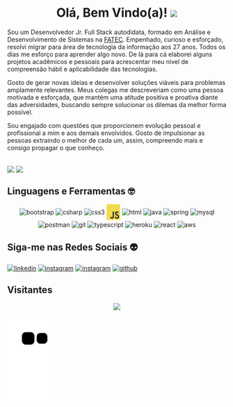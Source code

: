 <h1 align="center">Olá, Bem Vindo(a)! <img src="https://raw.githubusercontent.com/iampavangandhi/iampavangandhi/master/gifs/Hi.gif" width="30px"></h2>

Sou um Desenvolvedor Jr. Full Stack autodidata, formado em Análise e Desenvolvimento de Sistemas na [FATEC](http://www.fateclins.edu.br/v4.0/). Empenhado, curioso e esforçado, resolvi migrar para área de tecnologia da informação aos 27 anos. Todos os dias me esforço para aprender algo novo. De lá para cá elaborei alguns projetos acadêmicos e pessoais para acrescentar meu nível de compreensão hábil e aplicabilidade das tecnologias.

Gosto de gerar novas ideias e desenvolver soluções viáveis para problemas amplamente relevantes. Meus colegas me descreveriam como uma pessoa motivada e esforçada, que mantém uma atitude positiva e proativa diante das adversidades, buscando sempre solucionar os dilemas da melhor forma possível.

Sou engajado com questões que proporcionem evolução pessoal e profissional a mim e aos demais envolvidos. Gosto de impulsionar as pessoas extraindo o melhor de cada um, assim, compreendo mais e consigo propagar o que conheço. 

<br>

<div>
    <img height="160em"   align="center" src="https://github-readme-stats.vercel.app/api?username=igormor4es&show_icons=true&theme=highcontrast&include_all_commits=true&count_private=true">
    <img height="160em" align="center" src="https://github-readme-stats.vercel.app/api/top-langs/?username=igormor4es&&layout=compact&hide=shell&theme=highcontrast">
</div>
  
## Linguagens e Ferramentas :nerd_face:
<div align="center">
  <img align = "center" src="https://i.imgur.com/aSHZnoG.png" alt="bootstrap" width="30" height="35"/>
  <img align = "center" src="https://i.imgur.com/OeXAPLT.png" alt="csharp" width="40" height="40"/>
  <img align = "center" src="https://i.imgur.com/TLY19Q3.png" alt="css3" width="32" height="36"/>
  <img align = "center" src="https://raw.githubusercontent.com/devicons/devicon/master/icons/javascript/javascript-original.svg" width="32" height="37">
  <img align = "center" src="https://i.imgur.com/HHwqtbv.png" alt="html" width="32" height="37"/> 
  <img align = "center" src="https://i.imgur.com/g6Wg8Ey.png" alt="java" width="40" height="40"/> 
  <img align = "center" src="https://www.vectorlogo.zone/logos/springio/springio-icon.svg" alt="spring" width="40" height="40">
  <img align = "center" src="https://i.imgur.com/ZNjQkom.png" alt="mysql" width="40" height="40"/> 
  <img align = "center" src="https://i.imgur.com/WVuA8RH.png" alt="postman" width="35" height="35"/> 
  <img align = "center" src="https://i.imgur.com/5pIevzW.png" alt="git" width="35" height="35"/> 
  <img align = "center" src="https://i.imgur.com/t1oS4Pz.png" alt="typescript" width="35" height="35"/> 
  <img align = "center" src="https://i.imgur.com/aQ5tyLv.png" alt="heroku" width="35" height="35"/> 
  <img align = "center" src="https://i.imgur.com/YxyiXo4.png" alt="react" width="35" height="35"/>  
  <img align = "center" src="https://i.imgur.com/IhS1TUg.png" alt="aws" width="50" height="50"/>      
</div>

## Siga-me nas Redes Sociais :alien:
<div>
  <p align="left"> 
  <a href="https://www.linkedin.com/in/igor-de-moraes-silva-ribeiro-45372477/" target="blank"><img align="center" src="https://img.shields.io/badge/LinkedIn-0077B5?style=for-the-badge&logo=linkedin&logoColor=white" alt="linkedin" height="30" width="110" /></a>
  <a href="https://www.instagram.com/igormoraes90/" target="blank"><img align="center" src="https://img.shields.io/badge/Instagram-993399?style=for-the-badge&logo=instagram&logoColor=white" alt="instagram" height="30" width="110" /></a>
   <a href="https://www.facebook.com/profile.php?id=100005100195513" target="blank"><img align="center" src="https://img.shields.io/badge/Facebook-3b5998?style=for-the-badge&logo=facebook&logoColor=white" alt="instagram" height="30" width="110" /></a>
  <a href="https://github.com/igormor4es" target="blank"><img align="center" src="https://img.shields.io/badge/GitHub-black?style=for-the-badge&logo=github&logoColor=white" alt="github" height="30" width="110" /></a>
</div>
 
 ## Visitantes
 <p align="center"> 
   <img alingn="center" src="https://profile-counter.glitch.me/igormor4es/count.svg" />
 </p>
    
  ![Snake animation](https://github.com/rafaballerini/rafaballerini/blob/output/github-contribution-grid-snake.svg) 
 
</div>
